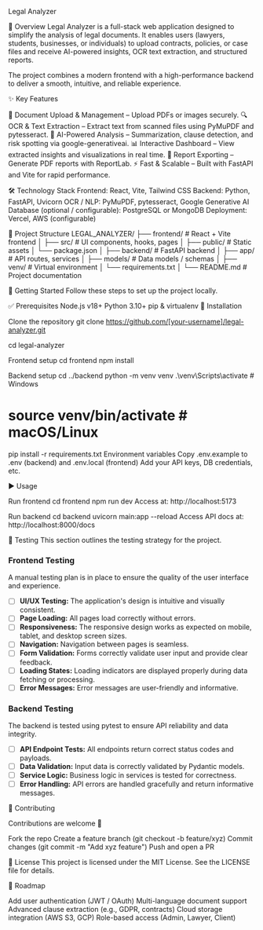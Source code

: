 Legal Analyzer

📖 Overview
Legal Analyzer is a full-stack web application designed to simplify the analysis of legal documents.
It enables users (lawyers, students, businesses, or individuals) to upload contracts, policies, or case files and receive AI-powered insights, OCR text extraction, and structured reports.

The project combines a modern frontend with a high-performance backend to deliver a smooth, intuitive, and reliable experience.

✨ Key Features

📂 Document Upload & Management – Upload PDFs or images securely.
🔍 OCR & Text Extraction – Extract text from scanned files using PyMuPDF and pytesseract.
🤖 AI-Powered Analysis – Summarization, clause detection, and risk spotting via google-generativeai.
📊 Interactive Dashboard – View extracted insights and visualizations in real time.
📑 Report Exporting – Generate PDF reports with ReportLab.
⚡ Fast & Scalable – Built with FastAPI and Vite for rapid performance.

🛠 Technology Stack
Frontend: React, Vite, Tailwind CSS
Backend: Python, FastAPI, Uvicorn
OCR / NLP: PyMuPDF, pytesseract, Google Generative AI
Database (optional / configurable): PostgreSQL or MongoDB
Deployment: Vercel, AWS (configurable)


📂 Project Structure
LEGAL_ANALYZER/
├── frontend/ # React + Vite frontend
│ ├── src/ # UI components, hooks, pages
│ ├── public/ # Static assets
│ └── package.json
│
├── backend/ # FastAPI backend
│ ├── app/ # API routes, services
│ ├── models/ # Data models / schemas
│ ├── venv/ # Virtual environment
│ └── requirements.txt
│
└── README.md # Project documentation

🚀 Getting Started
Follow these steps to set up the project locally.

✅ Prerequisites
Node.js v18+
Python 3.10+
pip & virtualenv
🔧 Installation

Clone the repository
git clone https://github.com/[your-username]/legal-analyzer.git

cd legal-analyzer

Frontend setup
cd frontend
npm install

Backend setup
cd ../backend
python -m venv venv
.\venv\Scripts\activate # Windows

# source venv/bin/activate # macOS/Linux

pip install -r requirements.txt
Environment variables
Copy .env.example to .env (backend) and .env.local (frontend)
Add your API keys, DB credentials, etc.

▶️ Usage

Run frontend
cd frontend
npm run dev
Access at: http://localhost:5173

Run backend
cd backend
uvicorn main:app --reload
Access API docs at: http://localhost:8000/docs

🧪 Testing
This section outlines the testing strategy for the project.

### Frontend Testing
A manual testing plan is in place to ensure the quality of the user interface and experience.

- [ ] **UI/UX Testing:** The application's design is intuitive and visually consistent.
- [ ] **Page Loading:** All pages load correctly without errors.
- [ ] **Responsiveness:** The responsive design works as expected on mobile, tablet, and desktop screen sizes.
- [ ] **Navigation:** Navigation between pages is seamless.
- [ ] **Form Validation:** Forms correctly validate user input and provide clear feedback.
- [ ] **Loading States:** Loading indicators are displayed properly during data fetching or processing.
- [ ] **Error Messages:** Error messages are user-friendly and informative.

### Backend Testing
The backend is tested using pytest to ensure API reliability and data integrity.

- [ ] **API Endpoint Tests:** All endpoints return correct status codes and payloads.
- [ ] **Data Validation:** Input data is correctly validated by Pydantic models.
- [ ] **Service Logic:** Business logic in services is tested for correctness.
- [ ] **Error Handling:** API errors are handled gracefully and return informative messages.

🤝 Contributing

Contributions are welcome 🎉

Fork the repo
Create a feature branch (git checkout -b feature/xyz)
Commit changes (git commit -m "Add xyz feature")
Push and open a PR

📜 License
This project is licensed under the MIT License. See the LICENSE
file for details.

🔮 Roadmap

Add user authentication (JWT / OAuth)
Multi-language document support
Advanced clause extraction (e.g., GDPR, contracts)
Cloud storage integration (AWS S3, GCP)
Role-based access (Admin, Lawyer, Client)

